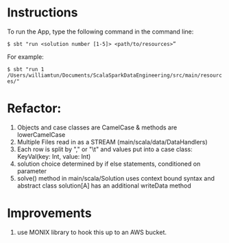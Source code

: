 
# Instructions #
To run the App, type the following command in the command line:

`$ sbt "run <solution number [1-5]> <path/to/resources>”`

For example:

`$ sbt "run 1 /Users/williamtun/Documents/ScalaSparkDataEngineering/src/main/resources/"`

# Refactor: #
1. Objects and case classes are CamelCase & methods are lowerCamelCase
2. Multiple Files read in as a STREAM (main/scala/data/DataHandlers)
3. Each row is split by "," or "\t" and values put into a case class: KeyVal(key: Int, value: Int)
4. solution choice determined by if else statements, conditioned on parameter
5. solve() method in main/scala/Solution uses context bound syntax
   and abstract class solution[A] has an additional writeData method

# Improvements #
1. use MONIX library to hook this up to an AWS bucket.
